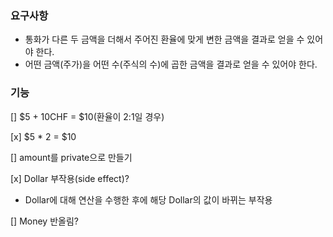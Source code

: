 ### 요구사항

- 통화가 다른 두 금액을 더해서 주어진 환율에 맞게 변한 금액을 결과로 얻을 수 있어야 한다.
- 어떤 금액(주가)을 어떤 수(주식의 수)에 곱한 금액을 결과로 얻을 수 있어야 한다.

### 기능

[] $5 + 10CHF = $10(환율이 2:1일 경우)

[x] $5 * 2 = $10

[] amount를 private으로 만들기

[x] Dollar 부작용(side effect)?
- Dollar에 대해 연산을 수행한 후에 해당 Dollar의 값이 바뀌는 부작용

[] Money 반올림?

